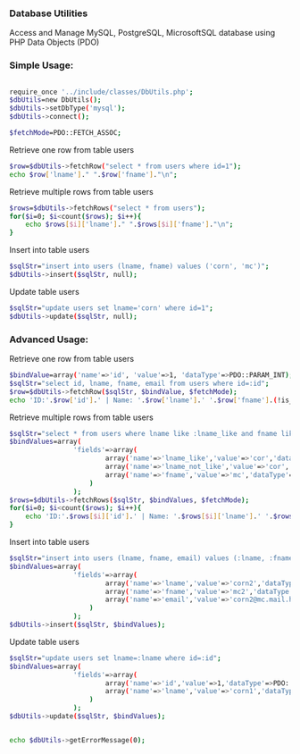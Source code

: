 ### Database Utilities

Access and Manage MySQL, PostgreSQL, MicrosoftSQL database using PHP Data Objects (PDO)


### Simple Usage:

```sh

require_once '../include/classes/DbUtils.php';
$dbUtils=new DbUtils();
$dbUtils->setDbType('mysql');
$dbUtils->connect();

$fetchMode=PDO::FETCH_ASSOC;

```
Retrieve one row from table users
```sh
$row=$dbUtils->fetchRow("select * from users where id=1");
echo $row['lname']." ".$row['fname']."\n";


```
Retrieve multiple rows from table users
```sh
$rows=$dbUtils->fetchRows("select * from users");
for($i=0; $i<count($rows); $i++){
    echo $rows[$i]['lname']." ".$rows[$i]['fname']."\n";
}

```
Insert into table users
```sh
$sqlStr="insert into users (lname, fname) values ('corn', 'mc')";
$dbUtils->insert($sqlStr, null);
```
Update table users
```sh
$sqlStr="update users set lname='corn' where id=1";
$dbUtils->update($sqlStr, null);
```


### Advanced Usage:
Retrieve one row from table users
```sh
$bindValue=array('name'=>'id', 'value'=>1, 'dataType'=>PDO::PARAM_INT);
$sqlStr="select id, lname, fname, email from users where id=:id";
$row=$dbUtils->fetchRow($sqlStr, $bindValue, $fetchMode);
echo 'ID:'.$row['id'].' | Name: '.$row['lname'].' '.$row['fname'].(!is_null($row['email'])?' | Email: '.$row['email']:'')."\n";
```

Retrieve multiple rows from table users
```sh
$sqlStr="select * from users where lname like :lname_like and fname like :fname and lname not like :lname_not_like";
$bindValues=array(
				'fields'=>array(
						array('name'=>'lname_like','value'=>'cor','dataType'=>PDO::PARAM_STR, 'like'=>LIKE_LEFT),
						array('name'=>'lname_not_like','value'=>'cor','dataType'=>PDO::PARAM_STR, 'notLike'=>NOT_LIKE_RIGHT),
						array('name'=>'fname','value'=>'mc','dataType'=>PDO::PARAM_STR)
					)
				);
$rows=$dbUtils->fetchRows($sqlStr, $bindValues, $fetchMode);
for($i=0; $i<count($rows); $i++){
	echo 'ID:'.$rows[$i]['id'].' | Name: '.$rows[$i]['lname'].' '.$rows[$i]['fname'].(!is_null($rows[$i]['email'])?' | Email: '.$rows[$i]['email']:'')."\n";
}
```
Insert into table users
```sh
$sqlStr="insert into users (lname, fname, email) values (:lname, :fname, :email)";
$bindValues=array(
				'fields'=>array(
						array('name'=>'lname','value'=>'corn2','dataType'=>PDO::PARAM_STR),
						array('name'=>'fname','value'=>'mc2','dataType'=>PDO::PARAM_STR),
						array('name'=>'email','value'=>'corn2@mc.mail.hi','dataType'=>PDO::PARAM_STR)
					)
				);
$dbUtils->insert($sqlStr, $bindValues);				
```
Update table users
```sh
$sqlStr="update users set lname=:lname where id=:id";
$bindValues=array(
				'fields'=>array(
						array('name'=>'id','value'=>1,'dataType'=>PDO::PARAM_INT),
						array('name'=>'lname','value'=>'corn1','dataType'=>PDO::PARAM_STR)
					)
				);
$dbUtils->update($sqlStr, $bindValues);


echo $dbUtils->getErrorMessage(0);
```
